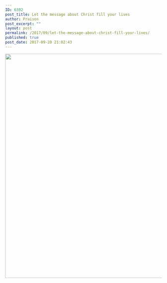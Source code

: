 ```yaml
---
ID: 6392
post_title: Let the message about Christ fill your lives
author: Praison
post_excerpt: ""
layout: post
permalink: /2017/09/let-the-message-about-christ-fill-your-lives/
published: true
post_date: 2017-09-20 21:02:43
---
```

<img src="http://ift.tt/2xggDQN" class="aligncenter size-large" width="720"><br>